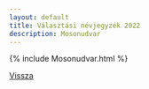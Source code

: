 ```yaml
---
layout: default
title: Választási névjegyzék 2022
description: Mosonudvar
---
```


{% include Mosonudvar.html %}

[Vissza](./)